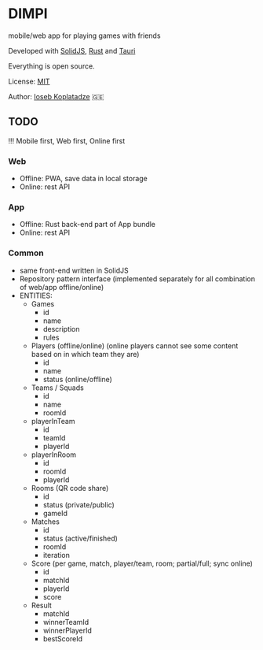 # DIMPI

mobile/web app for playing games with friends

Developed with [SolidJS](https://www.solidjs.com/), [Rust](https://www.rust-lang.org/) and [Tauri](https://tauri.app/)

Everything is open source.

License: [MIT](https://opensource.org/licenses/MIT)

Author: [Ioseb Koplatadze](https://github.com/IosebKoplatadze) 🇬🇪

## TODO

!!! Mobile first, Web first, Online first

### Web

* Offline: PWA, save data in local storage
* Online: rest API

### App

* Offline: Rust back-end part of App bundle
* Online: rest API

### Common

* same front-end written in SolidJS
* Repository pattern interface (implemented separately for all combination of web/app offline/online)
* ENTITIES:
  * Games
    * id
    * name
    * description
    * rules
  * Players (offline/online) (online players cannot see some content based on in which team they are)
    * id
    * name
    * status (online/offline)
  * Teams / Squads
    * id
    * name
    * roomId
  * playerInTeam
    * id
    * teamId
    * playerId
  * playerInRoom
    * id
    * roomId
    * playerId
  * Rooms (QR code share)
    * id
    * status (private/public)
    * gameId
  * Matches
    * id
    * status (active/finished)
    * roomId
    * iteration 
  * Score (per game, match, player/team, room; partial/full; sync online)
    * id
    * matchId
    * playerId
    * score
  * Result
    * matchId
    * winnerTeamId
    * winnerPlayerId
    * bestScoreId